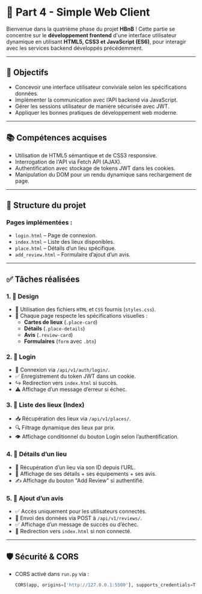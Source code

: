 # 🧭 Part 4 - Simple Web Client

Bienvenue dans la quatrième phase du projet **HBnB** ! Cette partie se concentre sur le **développement frontend** d'une interface utilisateur dynamique en utilisant **HTML5, CSS3 et JavaScript (ES6)**, pour interagir avec les services backend développés précédemment.

---

## 🎯 Objectifs

- Concevoir une interface utilisateur conviviale selon les spécifications données.
- Implémenter la communication avec l’API backend via JavaScript.
- Gérer les sessions utilisateur de manière sécurisée avec JWT.
- Appliquer les bonnes pratiques de développement web moderne.

---

## 📚 Compétences acquises

- Utilisation de HTML5 sémantique et de CSS3 responsive.
- Interrogation de l'API via Fetch API (AJAX).
- Authentification avec stockage de tokens JWT dans les cookies.
- Manipulation du DOM pour un rendu dynamique sans rechargement de page.

---

## 🧩 Structure du projet

### Pages implémentées :

- `login.html` – Page de connexion.
- `index.html` – Liste des lieux disponibles.
- `place.html` – Détails d’un lieu spécifique.
- `add_review.html` – Formulaire d’ajout d’un avis.

---

## ✅ Tâches réalisées

### 1. 🎨 Design

- 📂 Utilisation des fichiers `HTML` et `CSS` fournis (`styles.css`).
- 📄 Chaque page respecte les spécifications visuelles :
  - **Cartes de lieux** (`.place-card`)
  - **Détails** (`.place-details`)
  - **Avis** (`.review-card`)
  - **Formulaires** (`form` avec `.btn`)

### 2. 🔐 Login

- 📌 Connexion via `/api/v1/auth/login/`.
- ✅ Enregistrement du token JWT dans un cookie.
- ↪️ Redirection vers `index.html` si succès.
- ⚠️ Affichage d’un message d’erreur si échec.

### 3. 📍 Liste des lieux (Index)

- 📥 Récupération des lieux via `/api/v1/places/`.
- 🔍 Filtrage dynamique des lieux par prix.
- 👁️ Affichage conditionnel du bouton Login selon l’authentification.

### 4. 🧾 Détails d’un lieu

- 📄 Récupération d’un lieu via son ID depuis l’URL.
- 💬 Affichage de ses détails + ses équipements + ses avis.
- ✍️ Affichage du bouton "Add Review" si authentifié.

### 5. 📝 Ajout d’un avis

- ✅ Accès uniquement pour les utilisateurs connectés.
- 📨 Envoi des données via POST à `/api/v1/reviews/`.
- ✅ Affichage d’un message de succès ou d’échec.
- 🚫 Redirection vers `index.html` si non connecté.

---

## 🛡️ Sécurité & CORS

- CORS activé dans `run.py` via :
  ```python
  CORS(app, origins=['http://127.0.0.1:5500'], supports_credentials=True)
